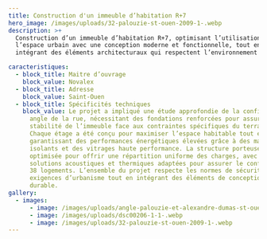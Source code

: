 ```yaml
---
title: Construction d'un immeuble d’habitation R+7
hero_image: /images/uploads/32-palouzie-st-ouen-2009-1-.webp
description: >+
  Construction d’un immeuble d’habitation R+7, optimisant l’utilisation de
  l’espace urbain avec une conception moderne et fonctionnelle, tout en
  intégrant des éléments architecturaux qui respectent l’environnement urbain.

caracteristiques:
  - block_title: Maitre d’ouvrage
    block_value: Novalex
  - block_title: Adresse
    block_value: Saint-Ouen
  - block_title: Spécificités techniques
    block_value: Le projet a impliqué une étude approfondie de la configuration en
      angle de la rue, nécessitant des fondations renforcées pour assurer la
      stabilité de l’immeuble face aux contraintes spécifiques du terrain.
      Chaque étage a été conçu pour maximiser l’espace habitable tout en
      garantissant des performances énergétiques élevées grâce à des matériaux
      isolants et des vitrages haute performance. La structure porteuse a été
      optimisée pour offrir une répartition uniforme des charges, avec des
      solutions acoustiques et thermiques adaptées pour assurer le confort des
      38 logements. L’ensemble du projet respecte les normes de sécurité et les
      exigences d’urbanisme tout en intégrant des éléments de conception
      durable.
gallery:
  - images:
      - image: /images/uploads/angle-palouzie-et-alexandre-dumas-st-ouen.webp
      - image: /images/uploads/dsc00206-1-1-.webp
      - image: /images/uploads/32-palouzie-st-ouen-2009-1-.webp
---
```

